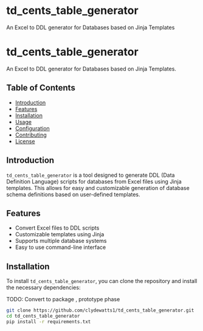 # td_cents_table_generator
An Excel to DDL generator for Databases based on Jinja Templates

# td_cents_table_generator

An Excel to DDL generator for Databases based on Jinja Templates.

## Table of Contents

- [Introduction](#introduction)
- [Features](#features)
- [Installation](#installation)
- [Usage](#usage)
- [Configuration](#configuration)
- [Contributing](#contributing)
- [License](#license)

## Introduction

`td_cents_table_generator` is a tool designed to generate DDL (Data Definition Language) scripts for databases from Excel files using Jinja templates. This allows for easy and customizable generation of database schema definitions based on user-defined templates.

## Features

- Convert Excel files to DDL scripts
- Customizable templates using Jinja
- Supports multiple database systems
- Easy to use command-line interface

## Installation

To install `td_cents_table_generator`, you can clone the repository and install the necessary dependencies:

TODO: Convert to package , prototype phase

```sh
git clone https://github.com/clydewatts1/td_cents_table_generator.git
cd td_cents_table_generator
pip install -r requirements.txt
